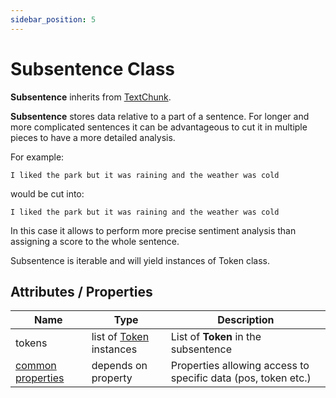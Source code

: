 ```yaml
---
sidebar_position: 5
---
```


# Subsentence Class

**Subsentence** inherits from [TextChunk](#).

**Subsentence** stores data relative to a part of a sentence. For longer and more complicated sentences it can be advantageous to cut it in multiple pieces to have a more detailed analysis.

For example: 
```shell
I liked the park but it was raining and the weather was cold 
```
would be cut into:

```shell
I liked the park but it was raining and the weather was cold
```

In this case it allows to perform more precise sentiment analysis than assigning a score to the whole sentence.

Subsentence is iterable and will yield instances of Token class.

## Attributes / Properties

| Name                                                                                   	| Type                                                                                   	| Description                                                   	|
|----------------------------------------------------------------------------------------	|----------------------------------------------------------------------------------------	|---------------------------------------------------------------	|
| tokens                                                                                 	| list of [Token](#) instances 	| List of **Token** in the subsentence                          	|
| [common properties](#) 	| depends on property                                                                    	| Properties allowing access to specific data (pos, token etc.) 	|